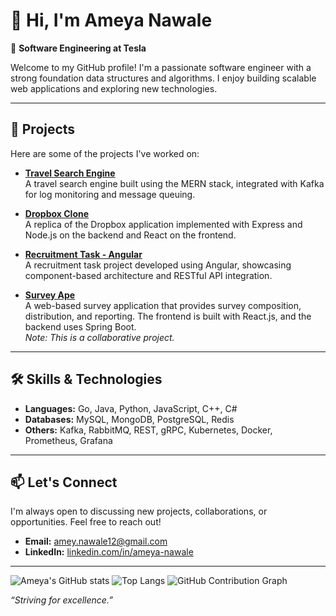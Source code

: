 # 👋 Hi, I'm Ameya Nawale

🎯 **Software Engineering at Tesla**

Welcome to my GitHub profile! I'm a passionate software engineer with a strong foundation data structures and algorithms. I enjoy building scalable web applications and exploring new technologies.

---

## 🚀 Projects

Here are some of the projects I've worked on:

- **[Travel Search Engine](https://github.com/ameynawale/travel-search-engine-mern-kafka)**  
  A travel search engine built using the MERN stack, integrated with Kafka for log monitoring and message queuing.

- **[Dropbox Clone](https://github.com/ameynawale/DropboxWithExpressAndReact)**  
  A replica of the Dropbox application implemented with Express and Node.js on the backend and React on the frontend.

- **[Recruitment Task - Angular](https://github.com/ameynawale/recruitment-task-angular)**  
  A recruitment task project developed using Angular, showcasing component-based architecture and RESTful API integration.

- **[Survey Ape](https://github.com/ManaliJain06/Survey-Ape)**  
  A web-based survey application that provides survey composition, distribution, and reporting. The frontend is built with React.js, and the backend uses Spring Boot.  
  *Note: This is a collaborative project.*

---

## 🛠️ Skills & Technologies

- **Languages:** Go, Java, Python, JavaScript, C++, C#
- **Databases:** MySQL, MongoDB, PostgreSQL, Redis
- **Others:** Kafka, RabbitMQ, REST, gRPC, Kubernetes, Docker, Prometheus, Grafana

---

## 📫 Let's Connect

I'm always open to discussing new projects, collaborations, or opportunities. Feel free to reach out!

- **Email:** [amey.nawale12@gmail.com](mailto:amey.nawale12@gmail.com)
- **LinkedIn:** [linkedin.com/in/ameya-nawale](https://www.linkedin.com/in/ameya-nawale)

---

![Ameya's GitHub stats](https://github-readme-stats.vercel.app/api?username=ameynawale&show_icons=true&theme=radical)
![Top Langs](https://github-readme-stats.vercel.app/api/top-langs/?username=ameynawale&layout=compact)
![GitHub Contribution Graph](https://github-readme-activity-graph.cyclic.app/graph?username=ameynawale&theme=github-compact)

*“Striving for excellence.”*
